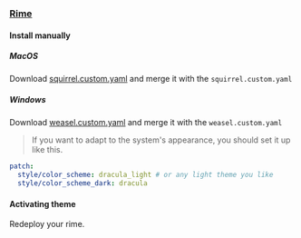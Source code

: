 ### [Rime](https://rime.im/)

#### Install manually

##### MacOS

Download [squirrel.custom.yaml](./squirrel.custom.yaml) and merge it with the `squirrel.custom.yaml`

##### Windows

Download [weasel.custom.yaml](./weasel.custom.yaml) and merge it with the `weasel.custom.yaml`

> If you want to adapt to the system's appearance, you should set it up like this.
```yaml
patch:
  style/color_scheme: dracula_light # or any light theme you like
  style/color_scheme_dark: dracula
```

#### Activating theme

Redeploy your rime.
